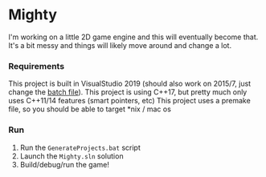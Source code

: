 # Mighty

I'm working on a little 2D game engine and this will eventually become that. It's a bit messy and things will likely move around and change a lot.

### Requirements
This project is built in VisualStudio 2019 (should also work on 2015/7, just change the [batch file](./GenerateProjects.bat)).
This project is using C++17, but pretty much only uses C++11/14 features (smart pointers, etc)
This project uses a premake file, so you should be able to target *nix / mac os 

### Run
1. Run the `GenerateProjects.bat` script
2. Launch the `Mighty.sln` solution
3. Build/debug/run the game!
